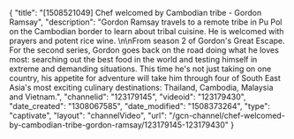 {
    "title": "[1508521049] Chef welcomed by Cambodian tribe - Gordon Ramsay",
    "description": "Gordon Ramsay travels to a remote tribe in Pu Pol on the Cambodian border to learn about tribal cuisine. He is welcomed with prayers and potent rice wine. \n\nFrom season 2 of Gordon's Great Escape. For the second series, Gordon goes back on the road doing what he loves most: searching out the best food in the world and testing himself in extreme and demanding situations. This time he's not just taking on one country, his appetite for adventure will take him through four of South East Asia's most exciting culinary destinations: Thailand, Cambodia, Malaysia and Vietnam.",
    "channelid": "123179145",
    "videoid": "123179430",
    "date_created": "1308067585",
    "date_modified": "1508373264",
    "type": "captivate",
    "layout": "channelVideo",
    "url": "\/gcn-channel\/chef-welcomed-by-cambodian-tribe-gordon-ramsay\/123179145-123179430"
}